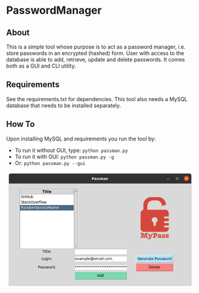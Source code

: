 # PasswordManager
## About
This is a simple tool whose purpose is to act as a password manager, i.e. store passwords in an encrypted (hashed) form. User with access to the database is able to add, retrieve, update and delete passwords.
It comes both as a GUI and CLI utility.

## Requirements
See the requirements.txt for dependencies. This tool also needs a MySQL database that needs to be installed separately.

## How To
Upon installing MySQL and requirements you run the tool by:
* To run it without GUI, type: `python passman.py`
* To run it with GUI: `python passman.py -g`
* Or: `python passman.py --gui`

![GUI](/Screenshotexample.png?raw=true "Example Screenshot of the app")
